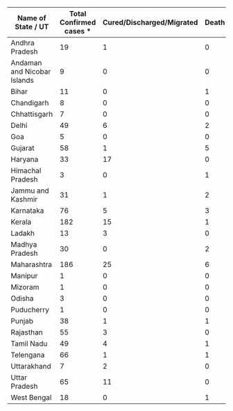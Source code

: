 Name of State / UT | Total Confirmed cases * | Cured/Discharged/Migrated | Death
------- | -- | -- | --
Andhra Pradesh | 19 | 1 | 0
Andaman and Nicobar Islands | 9 | 0 | 0
Bihar | 11 | 0 | 1
Chandigarh | 8 | 0 | 0
Chhattisgarh | 7 | 0 | 0
Delhi | 49 | 6 | 2
Goa | 5 | 0 | 0
Gujarat | 58 | 1 | 5
Haryana | 33 | 17 | 0
Himachal Pradesh | 3 | 0 | 1
Jammu and Kashmir | 31 | 1 | 2
Karnataka | 76 | 5 | 3
Kerala | 182 | 15 | 1
Ladakh | 13 | 3 | 0
Madhya Pradesh | 30 | 0 | 2
Maharashtra | 186 | 25 | 6
Manipur | 1 | 0 | 0
Mizoram | 1 | 0 | 0
Odisha | 3 | 0 | 0
Puducherry | 1 | 0 | 0
Punjab | 38 | 1 | 1
Rajasthan | 55 | 3 | 0
Tamil Nadu | 49 | 4 | 1
Telengana | 66 | 1 | 1
Uttarakhand | 7 | 2 | 0
Uttar Pradesh | 65 | 11 | 0
West Bengal | 18 | 0 | 1
